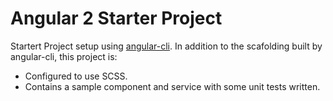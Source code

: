 # Angular 2 Starter Project

Startert Project setup using [angular-cli](https://cli.angular.io/). In addition to the scafolding built by angular-cli, this project is: 
- Configured to use SCSS. 
- Contains a sample component and service with some unit tests written.
